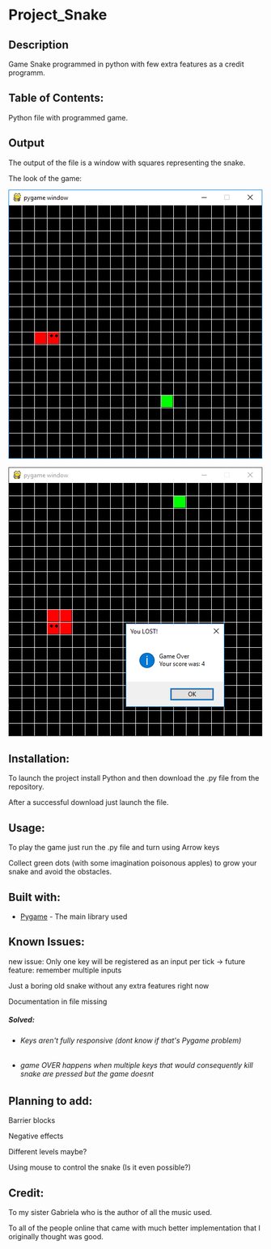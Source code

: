 # Project_Snake
 
 ## Description
 Game Snake programmed in python with few extra features as a credit programm.
 ## Table of Contents:
 Python file with programmed game.
 ## Output
 The output of the file is a window with squares representing the snake. 
 
 The look of the game:
 
 ![Me playing the game](/README_images/img1.png)
 
 ![Me losing the game](/README_images/img2.png)
 
 ## Installation:
 To launch the project install Python and then download the .py file from the repository. 
 
 After a successful download just launch the file.
 ## Usage:
 To play the game just run the .py file and turn using Arrow keys 
 
 Collect green dots (with some imagination poisonous apples) to grow your snake and avoid the obstacles.
 ## Built with:
 * [Pygame](https://www.pygame.org/) - The main library used
 ## Known Issues:
 new issue: Only one key will be registered as an input per tick -> future feature: remember multiple inputs
  
 Just a boring old snake without any extra features right now
 
 Documentation in file missing
 ##### Solved:
 * ###### Keys aren't fully responsive (dont know if that's Pygame problem)
 * ###### game OVER happens when multiple keys that would consequently kill snake are pressed but the game doesnt
 
 ## Planning to add:
 Barrier blocks
 
 Negative effects
 
 Different levels maybe?
 
 Using mouse to control the snake (Is it even possible?)
 
 ## Credit:
 To my sister Gabriela who is the author of all the music used.
 
 To all of the people online that came with much better implementation that I originally thought was good.
 
 
 

